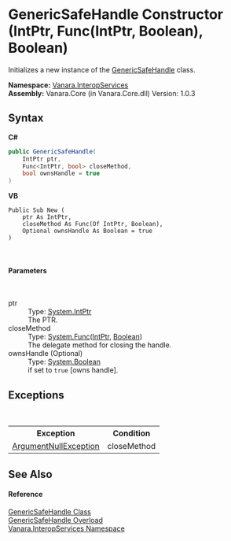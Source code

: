 # GenericSafeHandle Constructor (IntPtr, Func(IntPtr, Boolean), Boolean)
 

Initializes a new instance of the <a href="94934b60-853c-0a8d-4e6a-b86dd4362d0a">GenericSafeHandle</a> class.

**Namespace:**&nbsp;<a href="46913109-b3e0-3b59-6f7f-071f8aa90bf0">Vanara.InteropServices</a><br />**Assembly:**&nbsp;Vanara.Core (in Vanara.Core.dll) Version: 1.0.3

## Syntax

**C#**<br />
``` C#
public GenericSafeHandle(
	IntPtr ptr,
	Func<IntPtr, bool> closeMethod,
	bool ownsHandle = true
)
```

**VB**<br />
``` VB
Public Sub New ( 
	ptr As IntPtr,
	closeMethod As Func(Of IntPtr, Boolean),
	Optional ownsHandle As Boolean = true
)
```

<br />

#### Parameters
&nbsp;<dl><dt>ptr</dt><dd>Type: <a href="http://msdn2.microsoft.com/en-us/library/5he14kz8" target="_blank">System.IntPtr</a><br />The PTR.</dd><dt>closeMethod</dt><dd>Type: <a href="http://msdn2.microsoft.com/en-us/library/bb549151" target="_blank">System.Func</a>(<a href="http://msdn2.microsoft.com/en-us/library/5he14kz8" target="_blank">IntPtr</a>, <a href="http://msdn2.microsoft.com/en-us/library/a28wyd50" target="_blank">Boolean</a>)<br />The delegate method for closing the handle.</dd><dt>ownsHandle (Optional)</dt><dd>Type: <a href="http://msdn2.microsoft.com/en-us/library/a28wyd50" target="_blank">System.Boolean</a><br />if set to `true` [owns handle].</dd></dl>

## Exceptions
&nbsp;<table><tr><th>Exception</th><th>Condition</th></tr><tr><td><a href="http://msdn2.microsoft.com/en-us/library/27426hcy" target="_blank">ArgumentNullException</a></td><td>closeMethod</td></tr></table>

## See Also


#### Reference
<a href="94934b60-853c-0a8d-4e6a-b86dd4362d0a">GenericSafeHandle Class</a><br /><a href="baa56d38-3c64-ee55-7533-9f2028162804">GenericSafeHandle Overload</a><br /><a href="46913109-b3e0-3b59-6f7f-071f8aa90bf0">Vanara.InteropServices Namespace</a><br />